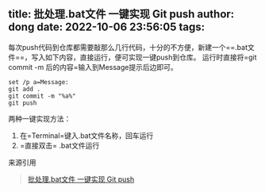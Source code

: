 title: 批处理.bat文件 一键实现 Git push
author: dong
date: 2022-10-06 23:56:05
tags:
-----

每次push代码到仓库都需要敲那么几行代码，十分的不方便，新建一个==.bat文件==，写入如下内容，直接运行，便可实现一键push到仓库。
运行时直接将=git commit -m 后的内容=输入到Message提示后边即可。

```
set /p a=Message:
git add .
git commit -m "%a%"
git push
```

两种一键实现方法：

1. 在=Terminal=键入.bat文件名称，回车运行
2. =直接双击= .bat文件运行

来源引用

> [批处理.bat文件 一键实现 Git push](https://blog.csdn.net/qq_45613277/article/details/107067421)
